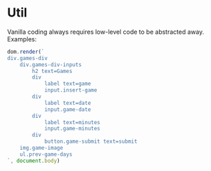 # Util
Vanilla coding always requires low-level code to be abstracted away.
Examples: 

```js
dom.render(`
div.games-div
    div.games-div-inputs
        h2 text=Games
        div
            label text=game
            input.insert-game
        div
            label text=date
            input.game-date
        div
            label text=minutes
            input.game-minutes
        div
            button.game-submit text=submit
    img.game-image
    ul.prev-game-days
`, document.body)
```
